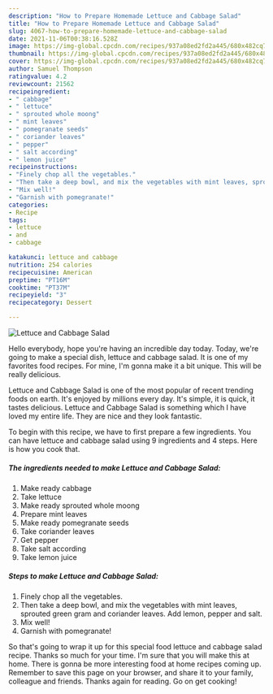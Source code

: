 ```yaml
---
description: "How to Prepare Homemade Lettuce and Cabbage Salad"
title: "How to Prepare Homemade Lettuce and Cabbage Salad"
slug: 4067-how-to-prepare-homemade-lettuce-and-cabbage-salad
date: 2021-11-06T00:38:16.528Z
image: https://img-global.cpcdn.com/recipes/937a08ed2fd2a445/680x482cq70/lettuce-and-cabbage-salad-recipe-main-photo.jpg
thumbnail: https://img-global.cpcdn.com/recipes/937a08ed2fd2a445/680x482cq70/lettuce-and-cabbage-salad-recipe-main-photo.jpg
cover: https://img-global.cpcdn.com/recipes/937a08ed2fd2a445/680x482cq70/lettuce-and-cabbage-salad-recipe-main-photo.jpg
author: Samuel Thompson
ratingvalue: 4.2
reviewcount: 21562
recipeingredient:
- " cabbage"
- " lettuce"
- " sprouted whole moong"
- " mint leaves"
- " pomegranate seeds"
- " coriander leaves"
- " pepper"
- " salt according"
- " lemon juice"
recipeinstructions:
- "Finely chop all the vegetables."
- "Then take a deep bowl, and mix the vegetables with mint leaves, sprouted green gram and coriander leaves. Add lemon, pepper and salt."
- "Mix well!"
- "Garnish with pomegranate!"
categories:
- Recipe
tags:
- lettuce
- and
- cabbage

katakunci: lettuce and cabbage 
nutrition: 254 calories
recipecuisine: American
preptime: "PT16M"
cooktime: "PT37M"
recipeyield: "3"
recipecategory: Dessert

---
```



![Lettuce and Cabbage Salad](https://img-global.cpcdn.com/recipes/937a08ed2fd2a445/680x482cq70/lettuce-and-cabbage-salad-recipe-main-photo.jpg)

Hello everybody, hope you're having an incredible day today. Today, we're going to make a special dish, lettuce and cabbage salad. It is one of my favorites food recipes. For mine, I'm gonna make it a bit unique. This will be really delicious.

Lettuce and Cabbage Salad is one of the most popular of recent trending foods on earth. It's enjoyed by millions every day. It's simple, it is quick, it tastes delicious. Lettuce and Cabbage Salad is something which I have loved my entire life. They are nice and they look fantastic.




To begin with this recipe, we have to first prepare a few ingredients. You can have lettuce and cabbage salad using 9 ingredients and 4 steps. Here is how you cook that.

<!--inarticleads1-->

##### The ingredients needed to make Lettuce and Cabbage Salad:

1. Make ready  cabbage
1. Take  lettuce
1. Make ready  sprouted whole moong
1. Prepare  mint leaves
1. Make ready  pomegranate seeds
1. Take  coriander leaves
1. Get  pepper
1. Take  salt according
1. Take  lemon juice




<!--inarticleads2-->

##### Steps to make Lettuce and Cabbage Salad:

1. Finely chop all the vegetables.
1. Then take a deep bowl, and mix the vegetables with mint leaves, sprouted green gram and coriander leaves. Add lemon, pepper and salt.
1. Mix well!
1. Garnish with pomegranate!




So that's going to wrap it up for this special food lettuce and cabbage salad recipe. Thanks so much for your time. I'm sure that you will make this at home. There is gonna be more interesting food at home recipes coming up. Remember to save this page on your browser, and share it to your family, colleague and friends. Thanks again for reading. Go on get cooking!
